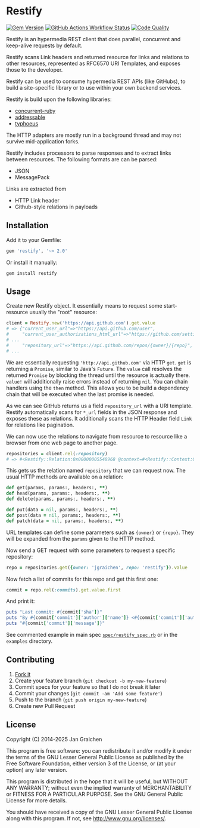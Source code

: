 # Restify

[![Gem Version](https://img.shields.io/gem/v/restify?logo=ruby)](https://rubygems.org/gems/restify)
[![GitHub Actions Workflow Status](https://img.shields.io/github/actions/workflow/status/jgraichen/restify/test.yml?logo=github)](https://github.com/jgraichen/restify/actions)
[![Code Quality](https://codebeat.co/badges/368f8033-bd76-48bc-9777-85f1d4befa94)](https://codebeat.co/projects/github-com-jgraichen-restify-main)

Restify is an hypermedia REST client that does parallel, concurrent and keep-alive requests by default.

Restify scans Link headers and returned resource for links and relations to other resources, represented as RFC6570 URI Templates, and exposes those to the developer.

Restify can be used to consume hypermedia REST APIs (like GitHubs), to build a site-specific library or to use within your own backend services.

Restify is build upon the following libraries:

* [concurrent-ruby](https://github.com/ruby-concurrency/concurrent-ruby)
* [addressable](https://github.com/sporkmonger/addressable)
* [typhoeus](https://github.com/typhoeus/typhoeus)

The HTTP adapters are mostly run in a background thread and may not survive mid-application forks.

Restify includes processors to parse responses and to extract links between resources. The following formats are can be parsed:

* JSON
* MessagePack

Links are extracted from

* HTTP Link header
* Github-style relations in payloads

## Installation

Add it to your Gemfile:

```ruby
gem 'restify', '~> 2.0'
```

Or install it manually:

```console
gem install restify
```

## Usage

Create new Restify object. It essentially means to request some start-resource usually the "root" resource:

```ruby
client = Restify.new('https://api.github.com').get.value
# => {"current_user_url"=>"https://api.github.com/user",
#     "current_user_authorizations_html_url"=>"https://github.com/settings/connections/applications{/client_id}",
# ...
#     "repository_url"=>"https://api.github.com/repos/{owner}/{repo}",
# ...
```

We are essentially requesting `'http://api.github.com'` via HTTP `get`. `get` is returning a `Promise`, similar to Java's `Future`. The `value` call resolves the returned `Promise` by blocking the thread until the resource is actually there. `value!` will additionally raise errors instead of returning `nil`. You can chain handlers using the `then` method. This allows you to be build a dependency chain that will be executed when the last promise is needed.

As we can see GitHub returns us a field `repository_url` with a URI template. Restify automatically scans for `*_url` fields in the JSON response and exposes these as relations. It additionally scans the HTTP Header field `Link` for relations like pagination.

We can now use the relations to navigate from resource to resource like a browser from one web page to another page.

```ruby
repositories = client.rel(:repository)
# => #<Restify::Relation:0x00000005548968 @context=#<Restify::Context:0x007f6024066ae0 @uri=#<Addressable::URI:0x29d8684 URI:https://api.github.com>>, @template=#<Addressable::Template:0x2aa44a0 PATTERN:https://api.github.com/repos/{owner}/{repo}>>
```

This gets us the relation named `repository` that we can request now. The usual HTTP methods are available on a relation:

```ruby
def get(params, params:, headers:, **)
def head(params, params:, headers:, **)
def delete(params, params:, headers:, **)

def put(data = nil, params:, headers:, **)
def post(data = nil, params:, headers:, **)
def patch(data = nil, params:, headers:, **)
```

URL templates can define some parameters such as `{owner}` or `{repo}`. They will be expanded from the `params` given to the HTTP method.

Now send a GET request with some parameters to request a specific repository:

```ruby
repo = repositories.get({owner: 'jgraichen', repo: 'restify'}).value
```

Now fetch a list of commits for this repo and get this first one:

```ruby
commit = repo.rel(:commits).get.value.first
```

And print it:

```ruby
puts "Last commit: #{commit['sha']}"
puts "By #{commit['commit']['author']['name']} <#{commit['commit']['author']['email']}>"
puts "#{commit['commit']['message']}"
```

See commented example in main spec [`spec/restify_spec.rb`](https://github.com/jgraichen/restify/blob/master/spec/restify_spec.rb#L100) or in the `examples` directory.

## Contributing

1. [Fork it](http://github.com/jgraichen/restify/fork)
2. Create your feature branch (`git checkout -b my-new-feature`)
3. Commit specs for your feature so that I do not break it later
4. Commit your changes (`git commit -am 'Add some feature'`)
5. Push to the branch (`git push origin my-new-feature`)
6. Create new Pull Request

## License

Copyright (C) 2014-2025 Jan Graichen

This program is free software: you can redistribute it and/or modify it under the terms of the GNU Lesser General Public License as published by the Free Software Foundation, either version 3 of the License, or (at your option) any later version.

This program is distributed in the hope that it will be useful, but WITHOUT ANY WARRANTY; without even the implied warranty of MERCHANTABILITY or FITNESS FOR A PARTICULAR PURPOSE.  See the GNU General Public License for more details.

You should have received a copy of the GNU Lesser General Public License along with this program.  If not, see <http://www.gnu.org/licenses/>.

